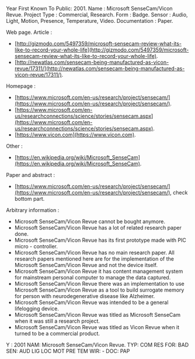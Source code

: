 Year First Known To Public: 2001.
Name                      : Microsoft SenseCam/Vicon Revue.
Project Type              : Commercial, Research.
Form                      : Badge.
Sensor                    : Audio, Light, Motion, Presence, Temperature, Video.
Documentation             : Paper.

Web page.
Article                   :

* [http://gizmodo.com/5497359/microsoft-sensecam-review-what-its-like-to-record-your-whole-life](http://gizmodo.com/5497359/microsoft-sensecam-review-what-its-like-to-record-your-whole-life).
* [http://newatlas.com/sensecam-being-manufactured-as-vicon-revue/17311/](http://newatlas.com/sensecam-being-manufactured-as-vicon-revue/17311/).

Homepage                  :

* [https://www.microsoft.com/en-us/research/project/sensecam/](https://www.microsoft.com/en-us/research/project/sensecam/).
* [https://www.microsoft.com/en-us/researchconnections/science/stories/sensecam.aspx](https://www.microsoft.com/en-us/researchconnections/science/stories/sensecam.aspx).
* [https://www.vicon.com](https://www.vicon.com).

Other                     :

* [https://en.wikipedia.org/wiki/Microsoft_SenseCam](https://en.wikipedia.org/wiki/Microsoft_SenseCam).

Paper and abstract        :

* [https://www.microsoft.com/en-us/research/project/sensecam/](https://www.microsoft.com/en-us/research/project/sensecam/), check bottom part.

Arbitrary information     :

* Microsoft SenseCam/Vicon Revue cannot be bought anymore.
* Microsoft SenseCam/Vicon Revue has a lot of related research paper done.
* Microsoft SenseCam/Vicon Revue has its first prototype made with PIC micro - controller.
* Microsoft SenseCam/Vicon Revue has no main research paper. All research papers mentioned here are for the implementation of the Microsoft SenseCam/Vicon Revue and not the device itself.
* Microsoft SenseCam/Vicon Revue it has content management system for mainstream personal computer to manage the data captured.
* Microsoft SenseCam/Vicon Revue there was an implementation to use Microsoft SenseCam/Vicon Revue as a tool to build surrogate memory for person with neurodegenerative disease like Alzheimer.
* Microsoft SenseCam/Vicon Revue was intended to be a general lifelogging device.
* Microsoft SenseCam/Vicon Revue was titled as Microsoft SenseCam when it was still a research project.
* Microsoft SenseCam/Vicon Revue was titled as Vicon Revue when it turned to be a commercial product.

Y  : 2001
NAM: Microsoft SenseCam/Vicon Revue.
TYP: COM RES
FOR: BAD
SEN: AUD LIG LOC MOT PRE TEM
WIR: -
DOC: PAP